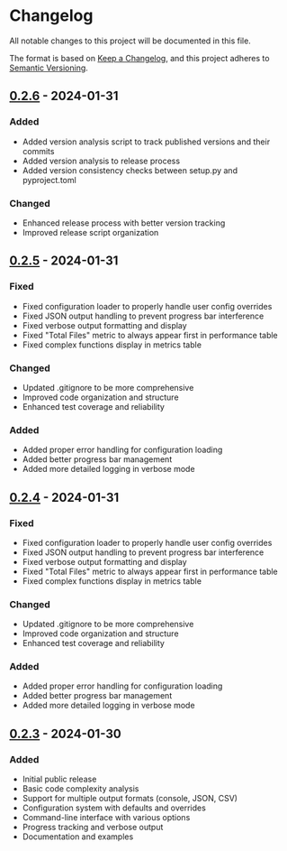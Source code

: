 # Changelog

All notable changes to this project will be documented in this file.

The format is based on [Keep a Changelog](https://keepachangelog.com/en/1.0.0/),
and this project adheres to [Semantic Versioning](https://semver.org/spec/v2.0.0.html).

## [0.2.6] - 2024-01-31

### Added
- Added version analysis script to track published versions and their commits
- Added version analysis to release process
- Added version consistency checks between setup.py and pyproject.toml

### Changed
- Enhanced release process with better version tracking
- Improved release script organization

## [0.2.5] - 2024-01-31

### Fixed
- Fixed configuration loader to properly handle user config overrides
- Fixed JSON output handling to prevent progress bar interference
- Fixed verbose output formatting and display
- Fixed "Total Files" metric to always appear first in performance table
- Fixed complex functions display in metrics table

### Changed
- Updated .gitignore to be more comprehensive
- Improved code organization and structure
- Enhanced test coverage and reliability

### Added
- Added proper error handling for configuration loading
- Added better progress bar management
- Added more detailed logging in verbose mode

## [0.2.4] - 2024-01-31

### Fixed
- Fixed configuration loader to properly handle user config overrides
- Fixed JSON output handling to prevent progress bar interference
- Fixed verbose output formatting and display
- Fixed "Total Files" metric to always appear first in performance table
- Fixed complex functions display in metrics table

### Changed
- Updated .gitignore to be more comprehensive
- Improved code organization and structure
- Enhanced test coverage and reliability

### Added
- Added proper error handling for configuration loading
- Added better progress bar management
- Added more detailed logging in verbose mode

## [0.2.3] - 2024-01-30

### Added
- Initial public release
- Basic code complexity analysis
- Support for multiple output formats (console, JSON, CSV)
- Configuration system with defaults and overrides
- Command-line interface with various options
- Progress tracking and verbose output
- Documentation and examples

[0.2.6]: https://github.com/kareemaly/python-code-quality-analyzer/compare/v0.2.5...v0.2.6
[0.2.5]: https://github.com/kareemaly/python-code-quality-analyzer/compare/v0.2.4...v0.2.5
[0.2.4]: https://github.com/kareemaly/python-code-quality-analyzer/compare/v0.2.3...v0.2.4
[0.2.3]: https://github.com/kareemaly/python-code-quality-analyzer/releases/tag/v0.2.3 